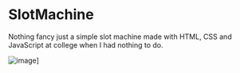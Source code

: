 # SlotMachine
Nothing fancy just a simple slot machine made with HTML, CSS and JavaScript at college when I had nothing to do.

![image](https://user-images.githubusercontent.com/35080189/118409622-3b7dc000-b683-11eb-8976-9485d6aebc6c.png)]
